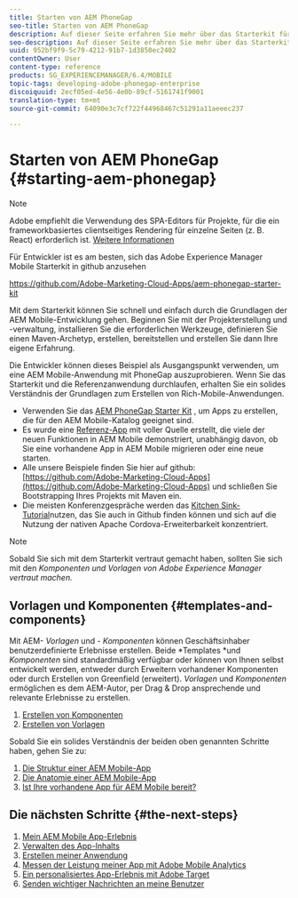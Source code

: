 ```yaml
---
title: Starten von AEM PhoneGap
seo-title: Starten von AEM PhoneGap
description: Auf dieser Seite erfahren Sie mehr über das Starterkit für Entwickler.
seo-description: Auf dieser Seite erfahren Sie mehr über das Starterkit für Entwickler.
uuid: 952bf9f9-5c79-4212-91b7-1d3850ec2402
contentOwner: User
content-type: reference
products: SG_EXPERIENCEMANAGER/6.4/MOBILE
topic-tags: developing-adobe-phonegap-enterprise
discoiquuid: 2ecf05ed-4e56-4e0b-89cf-5161741f9001
translation-type: tm+mt
source-git-commit: 64090e3c7cf722f44968467c51291a11aeeec237

---
```



# Starten von AEM PhoneGap {#starting-aem-phonegap}

>[!NOTE]
>
>Adobe empfiehlt die Verwendung des SPA-Editors für Projekte, für die ein frameworkbasiertes clientseitiges Rendering für einzelne Seiten (z. B. React) erforderlich ist. [Weitere Informationen](/help/sites-developing/spa-overview.md)

Für Entwickler ist es am besten, sich das Adobe Experience Manager Mobile Starterkit in github anzusehen

https://github.com/Adobe-Marketing-Cloud-Apps/aem-phonegap-starter-kit

Mit dem Starterkit können Sie schnell und einfach durch die Grundlagen der AEM Mobile-Entwicklung gehen. Beginnen Sie mit der Projekterstellung und -verwaltung, installieren Sie die erforderlichen Werkzeuge, definieren Sie einen Maven-Archetyp, erstellen, bereitstellen und erstellen Sie dann Ihre eigene Erfahrung.

Die Entwickler können dieses Beispiel als Ausgangspunkt verwenden, um eine AEM Mobile-Anwendung mit PhoneGap auszuprobieren. Wenn Sie das Starterkit und die Referenzanwendung durchlaufen, erhalten Sie ein solides Verständnis der Grundlagen zum Erstellen von Rich-Mobile-Anwendungen.

* Verwenden Sie das [AEM PhoneGap Starter Kit](https://github.com/Adobe-Marketing-Cloud-Apps/aem-phonegap-starter-kit) , um Apps zu erstellen, die für den AEM Mobile-Katalog geeignet sind.
* Es wurde eine [Referenz-App](https://github.com/Adobe-Marketing-Cloud-Apps/aem-mobile-hybrid-reference) mit voller Quelle erstellt, die viele der neuen Funktionen in AEM Mobile demonstriert, unabhängig davon, ob Sie eine vorhandene App in AEM Mobile migrieren oder eine neue starten.
* Alle unsere Beispiele finden Sie hier auf github: [https://github.com/Adobe-Marketing-Cloud-Apps](https://github.com/Adobe-Marketing-Cloud-Apps) und schließen Sie Bootstrapping Ihres Projekts mit Maven ein.
* Die meisten Konferenzgespräche werden das [Kitchen Sink-Tutorial](https://github.com/blefebvre/aem-phonegap-kitchen-sink)nutzen, das Sie auch in Github finden können und sich auf die Nutzung der nativen Apache Cordova-Erweiterbarkeit konzentriert.

>[!NOTE]
>
>Sobald Sie sich mit dem Starterkit vertraut gemacht haben, sollten Sie sich mit den *Komponenten und Vorlagen von Adobe Experience Manager vertraut machen.*

## Vorlagen und Komponenten {#templates-and-components}

Mit AEM- *Vorlagen* und - *Komponenten* können Geschäftsinhaber benutzerdefinierte Erlebnisse erstellen. Beide *Templates *und *Komponenten* sind standardmäßig verfügbar oder können von Ihnen selbst entwickelt werden, entweder durch Erweitern vorhandener Komponenten oder durch Erstellen von Greenfield (erweitert). *Vorlagen* und *Komponenten* ermöglichen es dem AEM-Autor, per Drag &amp; Drop ansprechende und relevante Erlebnisse zu erstellen.

1. [Erstellen von Komponenten](/help/sites-developing/components.md)
1. [Erstellen von Vorlagen](/help/sites-developing/templates.md)

Sobald Sie ein solides Verständnis der beiden oben genannten Schritte haben, gehen Sie zu:

1. [Die Struktur einer AEM Mobile-App](/help/mobile/phonegap-structure-an-app.md)
1. [Die Anatomie einer AEM Mobile-App](/help/mobile/phonegap-apps-arch.md)
1. [Ist Ihre vorhandene App für AEM Mobile bereit?](/help/mobile/phonegap-adding-content-to-imported-app.md)

## Die nächsten Schritte {#the-next-steps}

1. [Mein AEM Mobile App-Erlebnis](/help/mobile/starting-aem-phonegap-app.md) 
1. [Verwalten des App-Inhalts](/help/mobile/phonegap-manage-app-content.md) 
1. [Erstellen meiner Anwendung](/help/mobile/building-app-mobile-phonegap.md) 
1. [Messen der Leistung meiner App mit Adobe Mobile Analytics](/help/mobile/phonegap-intro-to-app-analytics.md) 
1. [Ein personalisiertes App-Erlebnis mit Adobe Target](/help/mobile/phonegap-aem-mobile-content-personalization.md) 
1. [Senden wichtiger Nachrichten an meine Benutzer](/help/mobile/phonegap-push-notifications.md) 
